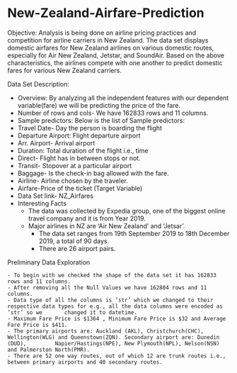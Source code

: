 # New-Zealand-Airfare-Prediction

Objective: 
Analysis is being done on airline pricing practices and competition for airline carriers in New Zealand. The data set displays domestic airfares for New Zealand airlines on various domestic routes, especially for Air New Zealand, Jetstar, and SoundAir. Based on the above characteristics, the airlines compete with one another to predict domestic fares for various New Zealand carriers.
 
Data Set Description: 

- Overview: By analyzing all the independent features with our dependent variable(fare) we will be predicting the price of the fare.
- Number of rows and cols- We have 162833 rows and 11 columns.
- Sample predictors:  Below is the list of Sample predictors:
- Travel Date- Day the person is boarding the flight
- Departure Airport: Flight departure airport
- Arr. Airport- Arrival airport 
- Duration: Total duration of the flight i.e., time
- Direct- Flight has in between stops or not.
- Transit- Stopover at a particular airport
- Baggage- Is the check-in bag allowed with the fare.
- Airline- Airline chosen by the traveler.
- Airfare-Price of the ticket (Target Variable)
- Data Set link- NZ_Airfares
- Interesting Facts
    - The data was collected by Expedia group, one of the biggest online travel company and it is from Year 2019.
    - Major airlines in NZ are ‘Air New Zealand’ and ‘Jetsar’.
	  - The data set ranges from 19th September 2019 to 18th  December 2019,  a total of 90 days.
	  - There are 26 airport pairs.
    
Preliminary Data Exploration

	- To begin with we checked the shape of the data set it has 162833 rows and 11 columns.
	- After removing all the Null Values we have 162804 rows and 11 columns.
	- Data type of all the columns is ‘str’ which we changed to their respective data types for e.g., all the data columns were encoded as ‘str’ so we 	     changed it to datetime.
	- Maximum Fare Price is $1364 , Minimum Fare Price is $32 and Average Fare Price is $411.
	- The primary airports are: Auckland (AKL), Christchurch(CHC), Wellington(WLG) and Queenstown(ZQN). Secondary airport are: Dunedin (DUD), 		  Napier/Hastings(NPE), New Plymouth(NPL), Nelson(NSN) and Palmerston North(PMR).
	- There are 52 one way routes, out of which 12 are trunk routes i.e., between primary airports and 40 secondary routes.

